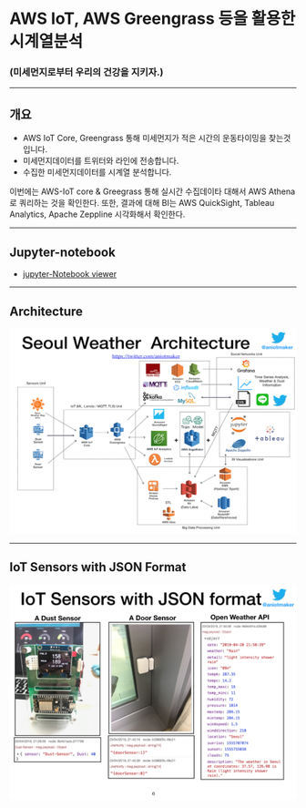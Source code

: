 # AWS IoT, AWS Greengrass 등을 활용한 시계열분석
### (미세먼지로부터 우리의 건강을 지키자.)

***

## 개요
- AWS IoT Core, Greengrass 통해 미세먼지가 적은 시간의 운동타이밍을 찾는것입니다.
- 미세먼지데이터를 트위터와 라인에 전송합니다.
- 수집한 미세먼지데이터를 시계열 분석합니다.

이번에는 AWS-IoT core & Greegrass 통해 실시간 수집데이타 대해서 AWS Athena로 쿼리하는 것을 확인한다.
또한, 결과에 대해 BI는 AWS QuickSight, Tableau Analytics, Apache Zeppline 시각화해서 확인한다.

---

## Jupyter-notebook
 * [jupyter-Notebook viewer](https://nbviewer.jupyter.org/github/leehaesung/seoul_weather_twitter_Analysis/blob/master/01_files/SeoulWeather_pm2p5c_csv.ipynb)

---

## Architecture
![SeoulWeatherArchitecture.png](https://raw.githubusercontent.com/leehaesung/seoul_weather_twitter_Analysis/master/01_files/SeoulWeatherArchitecture.png)

---

## IoT Sensors with JSON Format
![IoT_Sensors_with_JSON_Format](https://raw.githubusercontent.com/leehaesung/seoul_weather_twitter_Analysis/master/01_files/IoT_Sensors_with_JSON_Format.png)
